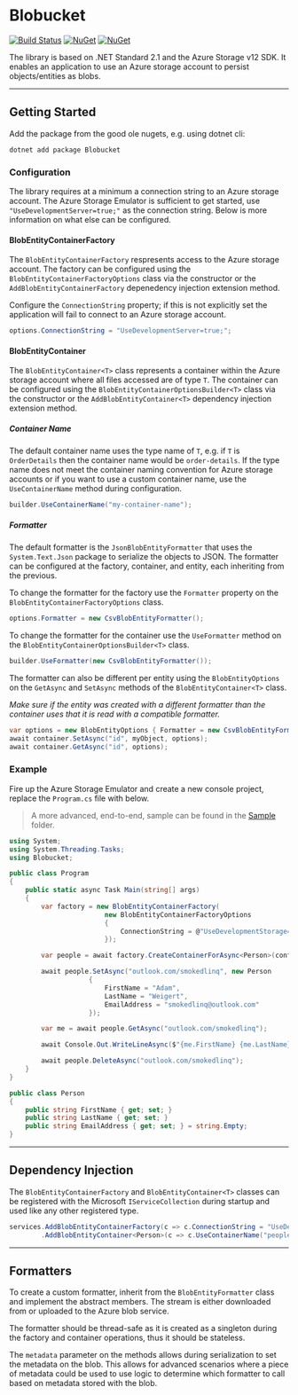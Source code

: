 # Blobucket

[![Build Status](https://dev.azure.com/smokedlinq/Blobucket/_apis/build/status/smokedlinq.Blobucket?branchName=master)](https://dev.azure.com/smokedlinq/Blobucket/_build/latest?definitionId=5&branchName=master)
[![NuGet](https://img.shields.io/nuget/dt/Blobucket.svg)](https://www.nuget.org/packages/Blobucket)
[![NuGet](https://img.shields.io/nuget/vpre/Blobucket.svg)](https://www.nuget.org/packages/Blobucket)

The library is based on .NET Standard 2.1 and the Azure Storage v12 SDK. It enables an application to use an Azure storage account to persist objects/entities as blobs.

---

## Getting Started

Add the package from the good ole nugets, e.g. using dotnet cli:

```dotnet
dotnet add package Blobucket
```

### Configuration

The library requires at a minimum a connection string to an Azure storage account. The Azure Storage Emulator is sufficient to get started, use `"UseDevelopmentServer=true;"` as the connection string. Below is more information on what else can be configured.

#### BlobEntityContainerFactory

The `BlobEntityContainerFactory` respresents access to the Azure storage account. The factory can be configured using the `BlobEntityContainerFactoryOptions` class via the constructor or the `AddBlobEntityContainerFactory` depenedency injection extension method.

Configure the `ConnectionString` property; if this is not explicitly set the application will fail to connect to an Azure storage account.

```csharp
options.ConnectionString = "UseDevelopmentServer=true;";
```

#### BlobEntityContainer

The `BlobEntityContainer<T>` class represents a container within the Azure storage account where all files accessed are of type `T`. The container can be configured using the `BlobEntityContainerOptionsBuilder<T>` class via the constructor or the `AddBlobEntityContainer<T>` dependency injection extension method.

##### Container Name

The default container name uses the type name of `T`, e.g. if `T` is `OrderDetails` then the container name would be `order-details`. If the type name does not meet the container naming convention for Azure storage accounts or if you want to use a custom container name, use the `UseContainerName` method during configuration.

```csharp
builder.UseContainerName("my-container-name");
```

##### Formatter

The default formatter is the `JsonBlobEntityFormatter` that uses the `System.Text.Json` package to serialize the objects to JSON. The formatter can be configured at the factory, container, and entity, each inheriting from the previous.

To change the formatter for the factory use the `Formatter` property on the `BlobEntityContainerFactoryOptions` class.
```csharp
options.Formatter = new CsvBlobEntityFormatter();
```

To change the formatter for the container use the `UseFormatter` method on the `BlobEntityContainerOptionsBuilder<T>` class.

```csharp
builder.UseFormatter(new CsvBlobEntityFormatter());
```

The formatter can also be different per entity using the `BlobEntityOptions` on the `GetAsync` and `SetAsync` methods of the `BlobEntityContainer<T>` class.

*Make sure if the entity was created with a different formatter than the container uses that it is read with a compatible formatter.*

```csharp
var options = new BlobEntityOptions { Formatter = new CsvBlobEntityFormatter() };
await container.SetAsync("id", myObject, options);
await container.GetAsync("id", options);
```

### Example

Fire up the Azure Storage Emulator and create a new console project, replace the `Program.cs` file with below.

>A more advanced, end-to-end, sample can be found in the [Sample](Sample) folder.

```csharp
using System;
using System.Threading.Tasks;
using Blobucket;

public class Program
{
    public static async Task Main(string[] args)
    {
        var factory = new BlobEntityContainerFactory(
                        new BlobEntityContainerFactoryOptions 
                        {
                            ConnectionString = @"UseDevelopmentStorage=true;" 
                        });

        var people = await factory.CreateContainerForAsync<Person>(config => config.UseContainerName("people"));

        await people.SetAsync("outlook.com/smokedlinq", new Person
                    {
                        FirstName = "Adam",
                        LastName = "Weigert",
                        EmailAddress = "smokedlinq@outlook.com"
                    });

        var me = await people.GetAsync("outlook.com/smokedlinq");

        await Console.Out.WriteLineAsync($"{me.FirstName} {me.LastName}<{me.EmailAddress}>");

        await people.DeleteAsync("outlook.com/smokedlinq");
    }
}

public class Person
{
    public string FirstName { get; set; }
    public string LastName { get; set; }
    public string EmailAddress { get; set; } = string.Empty;
}
```

---

## Dependency Injection

The `BlobEntityContainerFactory` and `BlobEntityContainer<T>` classes can be registered with the Microsoft `IServiceCollection` during startup and used like any other registered type.

```csharp
services.AddBlobEntityContainerFactory(c => c.ConnectionString = "UseDevelopmentStorage=true;")
        .AddBlobEntityContainer<Person>(c => c.UseContainerName("people"));
```

---

## Formatters

To create a custom formatter, inherit from the `BlobEntityFormatter` class and implement the abstract members. The stream is either downloaded from or uploaded to the Azure blob service.

The formatter should be thread-safe as it is created as a singleton during the factory and container operations, thus it should be stateless.

The `metadata` parameter on the methods allows during serialization to set the metadata on the blob. This allows for advanced scenarios where a piece of metadata could be used to use logic to determine which formatter to call based on metadata stored with the blob.
